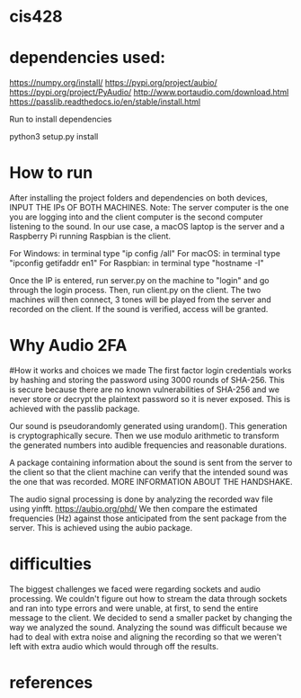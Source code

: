 # cis428

# dependencies used:
https://numpy.org/install/
https://pypi.org/project/aubio/
https://pypi.org/project/PyAudio/
http://www.portaudio.com/download.html
https://passlib.readthedocs.io/en/stable/install.html

Run to install dependencies

python3 setup.py install

#


# How to run
After installing the project folders and dependencies on both devices, INPUT THE IPs OF BOTH MACHINES. Note: The server computer is the one you are logging into and the client computer is the second computer listening to the sound. In our use case, a macOS laptop is the server and a Raspberry Pi running Raspbian is the client.

For Windows: in terminal type "ip config /all"
For macOS: in terminal type "ipconfig getifaddr en1"
For Raspbian: in terminal type "hostname -I"


Once the IP is entered, run server.py on the machine to "login" and go through the login process. Then, run client.py on the client. The two machines will then connect, 3 tones will be played from the server and recorded on the client. If the sound is verified, access will be granted.

# Why Audio 2FA

#How it works and choices we made
The first factor login credentials works by hashing and storing the password using 3000 rounds of SHA-256. This is secure because there are no known vulnerabilities of SHA-256 and we never store or decrypt the plaintext password so it is never exposed. This is achieved with the passlib package.

Our sound is pseudorandomly generated using urandom(). This generation is cryptographically secure. Then we use modulo arithmetic to transform the generated numbers into audible frequencies and reasonable durations.

A package containing information about the sound is sent from the server to the client so that the client machine can verify that the intended sound was the one that was recorded. MORE INFORMATION ABOUT THE HANDSHAKE.

The audio signal processing is done by analyzing the recorded wav file using yinfft. https://aubio.org/phd/ We then compare the estimated frequencies (Hz) against those anticipated from the sent package from the server. This is achieved using the aubio package.


# difficulties
The biggest challenges we faced were regarding sockets and audio processing. We couldn't figure out how to stream the data through sockets and ran into type errors and were unable, at first, to send the entire message to the client. We decided to send a smaller packet by changing the way we analyzed the sound. Analyzing the sound was difficult because we had to deal with extra noise and aligning the recording so that we weren't left with extra audio which would through off the results.


# references
